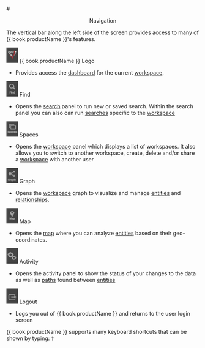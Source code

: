 #<center> Navigation </center>

The vertical bar along the left side of the screen provides access to many of {{ book.productName }}'s features.

 <img src = images/menubar-visallo-logo.png width="30" height="40">   {{ book.productName }}  Logo
 - Provides access the [dashboard](dashboards.md) for the current [workspace](workspaces.md).

<img src = images/menubar-find.png width="30" height="40">   Find
 - Opens the [search](search.md) panel to run new or saved search. Within the search panel you can also can run
 [searches](search.md) specific to the [workspace](workspaces.md)

<img src = images/menubar-spaces.png width="30" height="40">  Spaces
 - Opens the [workspace](workspaces.md) panel which displays a list of workspaces. It also allows you to switch to
 another workspace, create, delete and/or share a [workspace](workspaces.md) with another user

<img src = images/menubar-graph.png width="30" height="40">   Graph
 - Opens the [workspace](workspaces.md) graph to visualize and manage [entities](vertices.md) and [relationships](edges.md).

<img src = images/menubar-map.png width="30" height="40">   Map
 - Opens the [map](map.md) where you can analyze [entities](vertices.md) based on their geo-coordinates.

<img src = images/menubar-activity.png width="30" height="40">   Activity
 - Opens the activity panel to show the status of your changes to the data as well as [paths](find-path.md)
 found between [entities](vertices.md)

<img src = images/menubar-logout.png width="30" height="40">  Logout
 - Logs you out of {{ book.productName }} and returns to the user login screen



{{ book.productName }} supports many keyboard shortcuts that can be shown by typing: `?`
